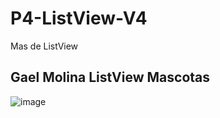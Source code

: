 # P4-ListView-V4
Mas de ListView

## Gael Molina ListView Mascotas 
![image](https://github.com/user-attachments/assets/a2aa6a6c-153e-45a4-9ff9-716ce9796ee9)
